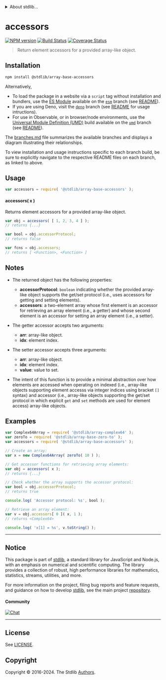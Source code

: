 <!--

@license Apache-2.0

Copyright (c) 2022 The Stdlib Authors.

Licensed under the Apache License, Version 2.0 (the "License");
you may not use this file except in compliance with the License.
You may obtain a copy of the License at

   http://www.apache.org/licenses/LICENSE-2.0

Unless required by applicable law or agreed to in writing, software
distributed under the License is distributed on an "AS IS" BASIS,
WITHOUT WARRANTIES OR CONDITIONS OF ANY KIND, either express or implied.
See the License for the specific language governing permissions and
limitations under the License.

-->


<details>
  <summary>
    About stdlib...
  </summary>
  <p>We believe in a future in which the web is a preferred environment for numerical computation. To help realize this future, we've built stdlib. stdlib is a standard library, with an emphasis on numerical and scientific computation, written in JavaScript (and C) for execution in browsers and in Node.js.</p>
  <p>The library is fully decomposable, being architected in such a way that you can swap out and mix and match APIs and functionality to cater to your exact preferences and use cases.</p>
  <p>When you use stdlib, you can be absolutely certain that you are using the most thorough, rigorous, well-written, studied, documented, tested, measured, and high-quality code out there.</p>
  <p>To join us in bringing numerical computing to the web, get started by checking us out on <a href="https://github.com/stdlib-js/stdlib">GitHub</a>, and please consider <a href="https://opencollective.com/stdlib">financially supporting stdlib</a>. We greatly appreciate your continued support!</p>
</details>

# accessors

[![NPM version][npm-image]][npm-url] [![Build Status][test-image]][test-url] [![Coverage Status][coverage-image]][coverage-url] <!-- [![dependencies][dependencies-image]][dependencies-url] -->

> Return element accessors for a provided array-like object.

<!-- Section to include introductory text. Make sure to keep an empty line after the intro `section` element and another before the `/section` close. -->

<section class="intro">

</section>

<!-- /.intro -->

<!-- Package usage documentation. -->

<section class="installation">

## Installation

```bash
npm install @stdlib/array-base-accessors
```

Alternatively,

-   To load the package in a website via a `script` tag without installation and bundlers, use the [ES Module][es-module] available on the [`esm`][esm-url] branch (see [README][esm-readme]).
-   If you are using Deno, visit the [`deno`][deno-url] branch (see [README][deno-readme] for usage intructions).
-   For use in Observable, or in browser/node environments, use the [Universal Module Definition (UMD)][umd] build available on the [`umd`][umd-url] branch (see [README][umd-readme]).

The [branches.md][branches-url] file summarizes the available branches and displays a diagram illustrating their relationships.

To view installation and usage instructions specific to each branch build, be sure to explicitly navigate to the respective README files on each branch, as linked to above.

</section>

<section class="usage">

## Usage

```javascript
var accessors = require( '@stdlib/array-base-accessors' );
```

#### accessors( x )

Returns element accessors for a provided array-like object.

```javascript
var obj = accessors( [ 1, 2, 3, 4 ] );
// returns {...}

var bool = obj.accessorProtocol;
// returns false

var fcns = obj.accessors;
// returns [ <Function>, <Function> ]
```

</section>

<!-- /.usage -->

<!-- Package usage notes. Make sure to keep an empty line after the `section` element and another before the `/section` close. -->

<section class="notes">

## Notes

-   The returned object has the following properties:

    -   **accessorProtocol**: `boolean` indicating whether the provided array-like object supports the get/set protocol (i.e., uses accessors for getting and setting elements).
    -   **accessors**: a two-element array whose first element is an accessor for retrieving an array element (i.e., a getter) and whose second element is an accessor for setting an array element (i.e., a setter).

-   The getter accessor accepts two arguments:

    -   **arr**: array-like object.
    -   **idx**: element index.

-   The setter accessor accepts three arguments:

    -   **arr**: array-like object.
    -   **idx**: element index.
    -   **value**: value to set.

-   The intent of this function is to provide a minimal abstraction over how elements are accessed when operating on indexed (i.e., array-like objects supporting element accesss via integer indices using bracket `[]` syntax) and accessor (i.e., array-like objects supporting the get/set protocol in which explicit `get` and `set` methods are used for element access) array-like objects.

</section>

<!-- /.notes -->

<!-- Package usage examples. -->

<section class="examples">

## Examples

<!-- eslint no-undef: "error" -->

```javascript
var Complex64Array = require( '@stdlib/array-complex64' );
var zeroTo = require( '@stdlib/array-base-zero-to' );
var accessors = require( '@stdlib/array-base-accessors' );

// Create an array:
var x = new Complex64Array( zeroTo( 10 ) );

// Get accessor functions for retrieving array elements:
var obj = accessors( x );
// returns {...}

// Check whether the array supports the accessor protocol:
var bool = obj.accessorProtocol;
// returns true

console.log( 'Accessor protocol: %s', bool );

// Retrieve an array element:
var v = obj.accessors[ 0 ]( x, 1 );
// returns <Complex64>

console.log( 'x[1] = %s', v.toString() );
```

</section>

<!-- /.examples -->

<!-- Section to include cited references. If references are included, add a horizontal rule *before* the section. Make sure to keep an empty line after the `section` element and another before the `/section` close. -->

<section class="references">

</section>

<!-- /.references -->

<!-- Section for related `stdlib` packages. Do not manually edit this section, as it is automatically populated. -->

<section class="related">

</section>

<!-- /.related -->

<!-- Section for all links. Make sure to keep an empty line after the `section` element and another before the `/section` close. -->


<section class="main-repo" >

* * *

## Notice

This package is part of [stdlib][stdlib], a standard library for JavaScript and Node.js, with an emphasis on numerical and scientific computing. The library provides a collection of robust, high performance libraries for mathematics, statistics, streams, utilities, and more.

For more information on the project, filing bug reports and feature requests, and guidance on how to develop [stdlib][stdlib], see the main project [repository][stdlib].

#### Community

[![Chat][chat-image]][chat-url]

---

## License

See [LICENSE][stdlib-license].


## Copyright

Copyright &copy; 2016-2024. The Stdlib [Authors][stdlib-authors].

</section>

<!-- /.stdlib -->

<!-- Section for all links. Make sure to keep an empty line after the `section` element and another before the `/section` close. -->

<section class="links">

[npm-image]: http://img.shields.io/npm/v/@stdlib/array-base-accessors.svg
[npm-url]: https://npmjs.org/package/@stdlib/array-base-accessors

[test-image]: https://github.com/stdlib-js/array-base-accessors/actions/workflows/test.yml/badge.svg?branch=v0.2.1
[test-url]: https://github.com/stdlib-js/array-base-accessors/actions/workflows/test.yml?query=branch:v0.2.1

[coverage-image]: https://img.shields.io/codecov/c/github/stdlib-js/array-base-accessors/main.svg
[coverage-url]: https://codecov.io/github/stdlib-js/array-base-accessors?branch=main

<!--

[dependencies-image]: https://img.shields.io/david/stdlib-js/array-base-accessors.svg
[dependencies-url]: https://david-dm.org/stdlib-js/array-base-accessors/main

-->

[chat-image]: https://img.shields.io/gitter/room/stdlib-js/stdlib.svg
[chat-url]: https://app.gitter.im/#/room/#stdlib-js_stdlib:gitter.im

[stdlib]: https://github.com/stdlib-js/stdlib

[stdlib-authors]: https://github.com/stdlib-js/stdlib/graphs/contributors

[umd]: https://github.com/umdjs/umd
[es-module]: https://developer.mozilla.org/en-US/docs/Web/JavaScript/Guide/Modules

[deno-url]: https://github.com/stdlib-js/array-base-accessors/tree/deno
[deno-readme]: https://github.com/stdlib-js/array-base-accessors/blob/deno/README.md
[umd-url]: https://github.com/stdlib-js/array-base-accessors/tree/umd
[umd-readme]: https://github.com/stdlib-js/array-base-accessors/blob/umd/README.md
[esm-url]: https://github.com/stdlib-js/array-base-accessors/tree/esm
[esm-readme]: https://github.com/stdlib-js/array-base-accessors/blob/esm/README.md
[branches-url]: https://github.com/stdlib-js/array-base-accessors/blob/main/branches.md

[stdlib-license]: https://raw.githubusercontent.com/stdlib-js/array-base-accessors/main/LICENSE

</section>

<!-- /.links -->
